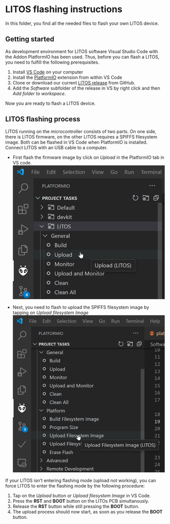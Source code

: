 # LITOS flashing instructions

In this folder, you find all the needed files to flash your own LITOS device. 

## Getting started

As development environment for LITOS software Visual Studio Code with the Addon PlatformIO has been used. Thus, before you can flash a LITOS, you need to fulfill the following prerequisites.  
1. Install [VS Code](https://code.visualstudio.com/) on your computer
2. Install the [PlatformIO](https://platformio.org/install/ide?install=vscode) extension from within VS Code
3. Clone or download our current [LITOS release](https://github.com/AlexLandolt/LITOS/releases/) from GitHub. 
4. Add the *Software* subfolder of the release in VS by right click and then *Add folder to workspace*. 

Now you are ready to flash a LITOS device. 

## LITOS flashing process

LITOS running on the microcontroller consists of two parts. On one side, there is LITOS firmware, on the other LITOS requires a SPIFFS filesystem image. Both can be flashed in VS Code when PlatformIO is installed. Connect LITOS with an USB cable to a computer. 

- First flash the firmware image by click on *Upload* in the PlatformIO tab in VS code. 
![Upload Firmware](../images/upload_firmware.png)

- Next, you need to flash to upload the SPIFFS filesystem image by tapping on *Upload filesystem Image*
![Upload filesystem image](../images/upload_filesystem_image.png)

If your LITOS isn't entering flashing mode (upload not working), you can force LITOS to enter the flashing mode by the following procedure: 
1. Tap on the *Upload* button or *Upload filesystem Image* in VS Code. 
2. Press the **RST** and **BOOT** button on the LITOs PCB simultanously. 
3. Release the **RST** button while still pressing the **BOOT** button. 
4. The upload process should now start, as soon as you release the **BOOT** button. 